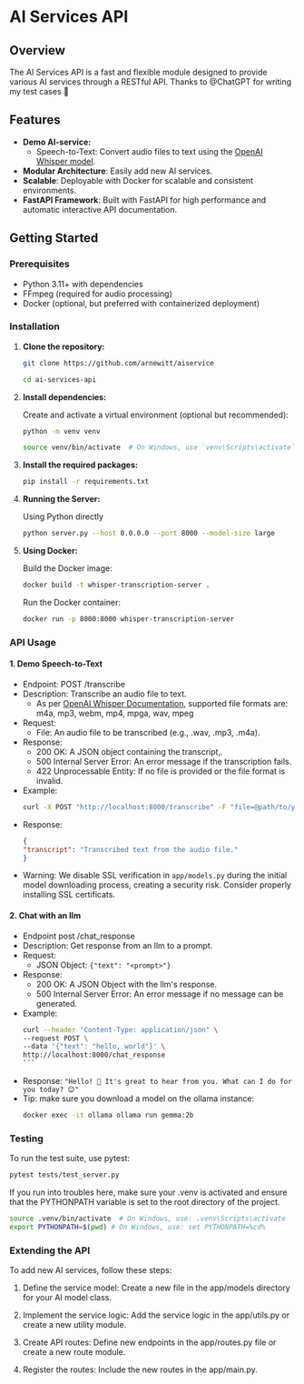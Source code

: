 # AI Services API

## Overview

The AI Services API is a fast and flexible module designed to provide various AI services through a RESTful API. Thanks to @ChatGPT for writing my test cases 🤗

## Features

- **Demo AI-service:**
  - Speech-to-Text: Convert audio files to text using the [OpenAI Whisper model](https://github.com/openai/whisper).
- **Modular Architecture**: Easily add new AI services.
- **Scalable**: Deployable with Docker for scalable and consistent environments.
- **FastAPI Framework**: Built with FastAPI for high performance and automatic interactive API documentation.

## Getting Started

### Prerequisites

- Python 3.11+ with dependencies
- FFmpeg (required for audio processing)
- Docker (optional, but preferred with containerized deployment)

### Installation

1. **Clone the repository:**

    ```bash
    git clone https://github.com/arnewitt/aiservice

    cd ai-services-api
    ```

2. **Install dependencies:**

    Create and activate a virtual environment (optional but recommended):

    ```bash
    python -m venv venv

    source venv/bin/activate  # On Windows, use `venv\Scripts\activate` instead
    ```

3. **Install the required packages:**

    ```bash
    pip install -r requirements.txt
    ```

4. **Running the Server:**

    Using Python directly

    ```bash
    python server.py --host 0.0.0.0 --port 8000 --model-size large
    ````

5. **Using Docker:**

    Build the Docker image:

    ```bash
    docker build -t whisper-transcription-server .
    ```

    Run the Docker container:

    ```bash
    docker run -p 8000:8000 whisper-transcription-server
    ```

### API Usage
#### 1. Demo Speech-to-Text
- Endpoint: POST /transcribe
- Description: Transcribe an audio file to text.
  - As per [OpenAI Whisper Documentation](https://help.openai.com/en/articles/7031512-whisper-audio-api-faq), supported file formats are: m4a, mp3, webm, mp4, mpga, wav, mpeg
- Request:
  - File: An audio file to be transcribed (e.g., .wav, .mp3, .m4a).
- Response:
  - 200 OK: A JSON object containing the transcript‚.
  - 500 Internal Server Error: An error message if the transcription fails.
  - 422 Unprocessable Entity: If no file is provided or the file format is invalid.
- Example:
    ```bash
    curl -X POST "http://localhost:8000/transcribe" -F "file=@path/to/your/audiofile.m4a"
    ```
- Response:
    ```json
    {
    "transcript": "Transcribed text from the audio file."
    }
    ```
- Warning: We disable SSL verification in `app/models.py` during the initial model downloading process, creating a security risk. Consider properly installing SSL certificats. 

#### 2. Chat with an llm
- Endpoint post /chat_response
- Description: Get response from an llm to a prompt.
- Request:
  - JSON Object: `{"text": "<prompt>"}`
- Response: 
  - 200 OK: A JSON Object with the llm's response.
  - 500 Internal Server Error: An error message if no message can be generated.
- Example:
  ````bash
  curl --header "Content-Type: application/json" \ 
  --request POST \
  --data '{"text": "hello, world"}' \           
  http://localhost:8000/chat_response
  ```
- Response:
    `"Hello! 👋 It's great to hear from you. What can I do for you today? 😊"`
- Tip: make sure you download a model on the ollama instance:
  ```bash
  docker exec -it ollama ollama run gemma:2b
  ```

### Testing
To run the test suite, use pytest:

```bash
pytest tests/test_server.py
```

If you run into troubles here, make sure your .venv is activated and ensure that the PYTHONPATH variable is set to the root directory of the project.

```bash
source .venv/bin/activate  # On Windows, use: .venv\Scripts\activate
export PYTHONPATH=$(pwd) # On Windows, use: set PYTHONPATH=%cd%
```

### Extending the API
To add new AI services, follow these steps:

1. Define the service model: Create a new file in the app/models directory for your AI model class.

2. Implement the service logic: Add the service logic in the app/utils.py or create a new utility module.

3. Create API routes: Define new endpoints in the app/routes.py file or create a new route module.

4. Register the routes: Include the new routes in the app/main.py.